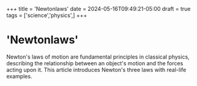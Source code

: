 +++
title = 'Newtonlaws'
date = 2024-05-16T09:49:21-05:00
draft = true
tags = ['science','physics',]
+++


# 'Newtonlaws'

Newton's laws of motion are fundamental principles in classical physics, describing the relationship between an object's motion and the forces acting upon it. This article introduces Newton's three laws with real-life examples.
